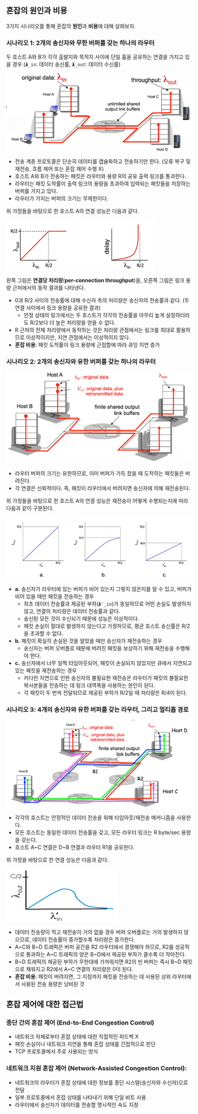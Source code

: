 ## 혼잡의 원인과 비용
3가지 시나리오를 통해 혼잡의 **원인**과 **비용**에 대해 살펴보자.

### 시나리오 1: 2개의 송신자와 무한 버퍼를 갖는 하나의 라우터
두 호스트 A와 B가 각각 출발지와 목적지 사이에 단일 홉을 공유하는 연결을 가지고 있을 경우 (`𝞴_in`: 데이터 송신률, `𝞴_out`: 데이터 수신률)

<img src="img/3-6-1.png"> 

- 전송 계층 프로토콜은 단순히 데이터를 캡슐화하고 전송하기만 한다. (오류 복구 및 재전송, 흐름 제어 또는 혼잡 제어 수행 X)
- 호스트 A와 B가 전송하는 패킷은 라우터와 용량 R의 공유 출력 링크를 통과한다.
- 라우터는 패킷 도착률이 출력 링크의 용량을 초과하여 입력되는 패킷들을 저장하는 버퍼를 가지고 있다.
- 라우터가 가지는 버퍼의 크기는 무제한이다.

위 가정들을 바탕으로 한 호스트 A의 연결 성능은 다음과 같다.

<img width="400" src="img/3-6-2.png">

왼쪽 그림은 **연결당 처리량**(**per-connection throughput**)을, 오른쪽 그림은 링크 용량 근처에서의 동작 결과를 나타낸다. 
- 0과 R/2 사이의 전송률에 대해 수신자 측의 처리량은 송신자의 전송률과 같다. (두 연결 사이에서 링크 용량을 공유한 결과)
  - 안정 상태의 링크에서는 두 호스트가 각각의 전송률을 아무리 높게 설정하더라도 R/2보다 더 높은 처리량을 얻을 수 없다.
- R 근처의 전체 처리량에서 동작하는 것은 처리량 관점에서는 링크를 최대로 활용하므로 이상적이지만, 지연 관점에서는 이상적이지 않다. 
- **혼잡 비용**: 패킷 도착률이 링크 용량에 근접함에 따라 큐잉 지연 증가

### 시나리오 2: 2개의 송신자와 유한 버퍼를 갖는 하나의 라우터
<img src="img/3-6-3.png">

- 라우터 버퍼의 크기는 유한하므로, 이미 버퍼가 가득 찼을 때 도착하는 패킷들은 버려진다.
- 각 연결은 신뢰적이다. 즉, 패킷이 라우터에서 버려지면 송신자에 의해 재전송된다.

위 가정들을 바탕으로 한 호스트 A의 연결 성능은 재전송이 어떻게 수행되는지에 따라 다음과 같이 구분된다. 

<img src="img/3-6-4.png">

- **a.** 송신자가 라우터에 있는 버퍼가 비어 있는지 그렇지 않은지를 알 수 있고, 버퍼가 비어 있을 때만 패킷을 전송하는 경우
  - 최초 데이터 전송률과 제공된 부하(`𝞴'_in`)가 동일하므로 어떤 손실도 발생하지 않고, 연결의 처리량은 데이터 전송률과 같다.
  - 송신된 모든 것이 수신되기 때문에 성능은 이상적이다.
  - 패킷 손실이 절대로 발생하지 않는다고 가정하므로, 평균 호스트 송신률은 R/2을 초과할 수 없다. 
- **b.** 패킷이 확실히 손실된 것을 알았을 때만 송신자가 재전송하는 경우
  - 송신자는 버퍼 오버플로 때문에 버려진 패킷을 보상하기 위해 재전송을 수행해야 한다.
- **c.** 송신자에서 너무 일찍 타임아웃되어, 패킷이 손실되지 않았지만 큐에서 지연되고 있는 패킷을 재전송하는 경우
  - 커다란 지연으로 인한 송신자의 불필요한 재전송은 라우터가 패킷의 불필요한 복사본들을 전송하는 데 링크 대역폭을 사용하는 원인이 된다.
  - 각 패킷이 두 번씩 전달되므로 제공된 부하가 R/2일 때 처리량은 R/4이 된다.

### 시나리오 3: 4개의 송신자와 유한 버퍼를 갖는 라우터, 그리고 멀티홉 경로
<img src="img/3-6-5.png">

- 각각의 호스트는 안정적인 데이터 전송을 위해 타임아웃/재전송 메커니즘을 사용한다.
- 모든 호스트는 동일한 데이터 전송률을 갖고, 모든 라우터 링크는 R byte/sec 용량을 갖는다.
- 호스트 A~C 연결은 D~B 연결과 라우터 R1을 공유한다.

위 가정을 바탕으로 한 연결 성능은 다음과 같다.

<img width="300" src="img/3-6-6.png">

- 데이터 전송량이 적고 재전송이 거의 없을 경우 버퍼 오버플로는 거의 발생하지 않으므로, 데이터 전송률이 증가할수록 처리량은 증가한다.
- A~C와 B~D 트래픽은 버퍼 공간을 R2 라우터에서 경쟁해야 하므로, R2를 성공적으로 통과하는 A~C 트래픽의 양은 B~D에서 제공된 부하가 클수록 더 작아진다.
- B~D 트래픽의 제공된 부하가 무한대에 가까워지면 R2의 빈 버퍼는 즉시 B~D 패킷으로 채워지고 R2에서 A~C 연결의 처리량은 0이 된다.
- **혼잡 비용**: 패킷이 버려지면, 그 지점까지 패킷을 전송하는 데 사용된 상위 라우터에서 사용된 전송 용량은 낭비된 것

## 혼잡 제어에 대한 접근법
### 종단 간의 혼잡 제어 (End-to-End Congestion Control)
- 네트워크 자체로부터 혼잡 상태에 대한 직접적인 피드백 X
- 패킷 손실이나 네트워크 지연을 통해 혼잡 상태를 간접적으로 판단
- TCP 프로토콜에서 주로 사용되는 방식

### 네트워크 지원 혼잡 제어 (Network-Assisted Congestion Control):
- 네트워크의 라우터가 혼잡 상태에 대한 정보를 종단 시스템(송신자와 수신자)으로 전달
- 일부 프로토콜에서 혼잡 상태를 나타내기 위해 단일 비트 사용
- 라우터에서 송신자가 데이터를 전송할 명시적인 속도 지정
